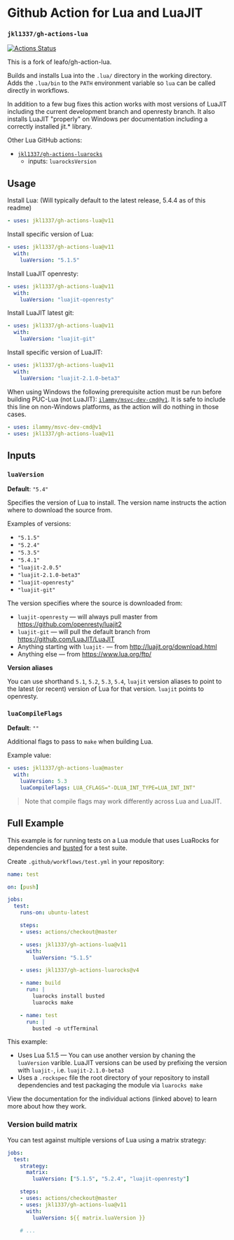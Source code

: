 # Github Action for Lua and LuaJIT

### `jkl1337/gh-actions-lua`

[![Actions Status](https://github.com/jkl1337/gh-actions-lua/workflows/test/badge.svg)](https://github.com/jkl1337/gh-actions-lua/actions)

This is a fork of leafo/gh-action-lua.

Builds and installs Lua into the `.lua/` directory in the working directory.
Adds the `.lua/bin` to the `PATH` environment variable so `lua` can be called
directly in workflows.

In addition to a few bug fixes this action works with most versions of LuaJIT including the
current development branch and openresty branch. It also installs LuaJIT "properly" on Windows
per documentation including a correctly installed jit.* library.

Other Lua GitHub actions:

* [`jkl1337/gh-actions-luarocks`](https://github.com/jkl1337/gh-actions-luarocks)
  * inputs: `luarocksVersion`


## Usage

Install Lua: (Will typically default to the latest release, 5.4.4 as of this readme)

```yaml
- uses: jkl1337/gh-actions-lua@v11
```

Install specific version of Lua:

```yaml
- uses: jkl1337/gh-actions-lua@v11
  with:
    luaVersion: "5.1.5"
```

Install LuaJIT openresty:

```yaml
- uses: jkl1337/gh-actions-lua@v11
  with:
    luaVersion: "luajit-openresty"
```

Install LuaJIT latest git:

```yaml
- uses: jkl1337/gh-actions-lua@v11
  with:
    luaVersion: "luajit-git"
```

Install specific version of LuaJIT:

```yaml
- uses: jkl1337/gh-actions-lua@v11
  with:
    luaVersion: "luajit-2.1.0-beta3"
```

When using Windows the following prerequisite action must be run before
building PUC-Lua (not LuaJIT): [`ilammy/msvc-dev-cmd@v1`](https://github.com/ilammy/msvc-dev-cmd).
It is safe to include this line on non-Windows platforms, as the action will do nothing in those cases.

```yaml
- uses: ilammy/msvc-dev-cmd@v1
- uses: jkl1337/gh-actions-lua@v11
```

## Inputs

### `luaVersion`

**Default**: `"5.4"`

Specifies the version of Lua to install. The version name instructs the action
where to download the source from.

Examples of versions:

* `"5.1.5"`
* `"5.2.4"`
* `"5.3.5"`
* `"5.4.1"`
* `"luajit-2.0.5"`
* `"luajit-2.1.0-beta3"`
* `"luajit-openresty"`
* `"luajit-git"`

The version specifies where the source is downloaded from:

* `luajit-openresty` — will always pull master from  https://github.com/openresty/luajit2
* `luajit-git` — will pull the default branch from  https://github.com/LuaJIT/LuaJIT
* Anything starting with `luajit-` — from http://luajit.org/download.html
* Anything else — from https://www.lua.org/ftp/

**Version aliases**

You can use shorthand `5.1`, `5.2`, `5.3`, `5.4`, `luajit` version aliases to point to the
latest (or recent) version of Lua for that version. `luajit` points to openresty.

### `luaCompileFlags`

**Default**: `""`

Additional flags to pass to `make` when building Lua.

Example value:

```yaml
- uses: jkl1337/gh-actions-lua@master
  with:
    luaVersion: 5.3
    luaCompileFlags: LUA_CFLAGS="-DLUA_INT_TYPE=LUA_INT_INT"
```

> Note that compile flags may work differently across Lua and LuaJIT.

## Full Example

This example is for running tests on a Lua module that uses LuaRocks for
dependencies and [busted](https://olivinelabs.com/busted/) for a test suite.

Create `.github/workflows/test.yml` in your repository:

```yaml
name: test

on: [push]

jobs:
  test:
    runs-on: ubuntu-latest

    steps:
    - uses: actions/checkout@master

    - uses: jkl1337/gh-actions-lua@v11
      with:
        luaVersion: "5.1.5"

    - uses: jkl1337/gh-actions-luarocks@v4

    - name: build
      run: |
        luarocks install busted
        luarocks make

    - name: test
      run: |
        busted -o utfTerminal
```

This example:

* Uses Lua 5.1.5 — You can use another version by chaning the `luaVersion` varible. LuaJIT versions can be used by prefixing the version with `luajit-`, i.e. `luajit-2.1.0-beta3`
* Uses a `.rockspec` file the root directory of your repository to install dependencies and test packaging the module via `luarocks make`


View the documentation for the individual actions (linked above) to learn more about how they work.

### Version build matrix

You can test against multiple versions of Lua using a matrix strategy:

```yaml
jobs:
  test:
    strategy:
      matrix:
        luaVersion: ["5.1.5", "5.2.4", "luajit-openresty"]

    steps:
    - uses: actions/checkout@master
    - uses: jkl1337/gh-actions-lua@v11
      with:
        luaVersion: ${{ matrix.luaVersion }}

    # ...
```
